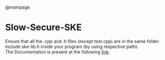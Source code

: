 @mainpage
# Slow-Secure-SKE

Ensure that all the .cpp and .h files (except test.cpp) are in the same folder.  
Include ske-lib.h inside your program (by using respective path).  
The Documentation is present at the following [link](https://guptabhinav49.github.io/Slow-Secure-SKE/).